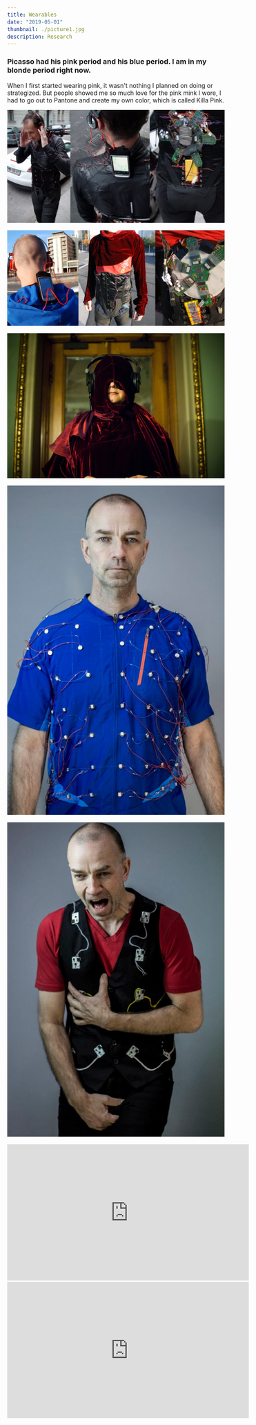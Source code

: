 ```yaml
---
title: Wearables
date: "2019-05-01"
thumbnail: ./picture1.jpg
description: Research 
---
```



### Picasso had his pink period and his blue period. I am in my blonde period right now.

When I first started wearing pink, it wasn't nothing I planned on doing or strategized. But people showed me so much love for the pink mink I wore, I had to go out to Pantone and create my own color, which is called Killa Pink.

![Title](./picture2.jpg)

![Title](./picture3.jpg)

![Title](./picture4.jpg)

![Title](./picture5.jpg)

![Title](./picture6.jpg)

<iframe width="560" height="315" src="https://www.youtube.com/embed/rRPb8B16QD0" frameborder="0" allow="accelerometer; autoplay; clipboard-write; encrypted-media; gyroscope; picture-in-picture" allowfullscreen></iframe>

<iframe width="560" height="315" src="https://www.youtube.com/embed/0lhQfzEYx0w" frameborder="0" allow="accelerometer; autoplay; clipboard-write; encrypted-media; gyroscope; picture-in-picture" allowfullscreen></iframe>



